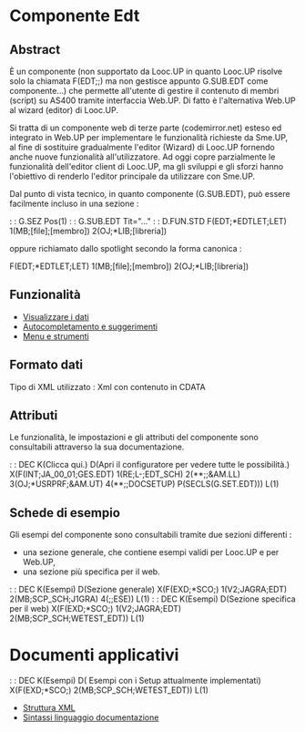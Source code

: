 # Componente Edt

## Abstract

È un componente (non supportato da Looc.UP in quanto Looc.UP risolve solo la chiamata F(EDT;;) ma non gestisce appunto G.SUB.EDT come componente...) che permette all'utente di gestire il contenuto di membri (script) su AS400 tramite interfaccia Web.UP.
Di fatto è l'alternativa Web.UP al wizard (editor) di Looc.UP.

Si tratta di un componente web di terze parte (codemirror.net) esteso ed integrato in Web.UP per implementare le funzionalità richieste da Sme.UP, al fine di sostituire gradualmente l'editor (Wizard) di Looc.UP fornendo anche nuove funzionalità all'utilizzatore.
Ad oggi copre parzialmente le funzionalità dell'editor client di Looc.UP, ma gli sviluppi e gli sforzi hanno l'obiettivo di renderlo l'editor principale da utilizzare con Sme.UP.

Dal punto di vista tecnico, in quanto componente (G.SUB.EDT), può essere facilmente incluso in una sezione : 

  :  : G.SEZ Pos(1)
  :  : G.SUB.EDT Tit="..."
  :  : D.FUN.STD F(EDT;*EDTLET;LET) 1(MB;[file];[membro]) 2(OJ;*LIB;[libreria])

oppure richiamato dallo spotlight secondo la forma canonica : 

 F(EDT;*EDTLET;LET) 1(MB;[file];[membro]) 2(OJ;*LIB;[libreria])


## Funzionalità
- [Visualizzare i dati](Sorgenti/DOC/TA/B£AMO/LOCEDT_F01)
- [Autocompletamento e suggerimenti](Sorgenti/DOC/TA/B£AMO/LOCEDT_F02)
- [Menu e strumenti](Sorgenti/DOC/TA/B£AMO/LOCEDT_F03)

## Formato dati
Tipo di XML utilizzato :  Xml con contenuto in CDATA

## Attributi
Le funzionalità, le impostazioni e gli attributi del componente sono consultabili attraverso la sua documentazione.

 :  : DEC K(Clicca qui.) D(Apri il configuratore per vedere tutte le possibilità.) X(F(INT;JA_00_01;GES.EDT) 1(RE;L-;EDT_SCH) 2(\*\*;;&AM.LL) 3(OJ;\*USRPRF;&AM.UT) 4(\*\*;;DOCSETUP) P(SECLS(G.SET.EDT))) L(1)

## Schede di esempio
Gli esempi del componente sono consultabili tramite due sezioni differenti : 
- una sezione generale, che contiene esempi validi per Looc.UP e per Web.UP,
- una sezione più specifica per il web.

 :  : DEC K(Esempi) D(Sezione generale) X(F(EXD;\*SCO;) 1(V2;JAGRA;EDT) 2(MB;SCP_SCH;J1GRA) 4(;;ESE)) L(1)
 :  : DEC K(Esempi) D(Sezione specifica per il web) X(F(EXD;\*SCO;) 1(V2;JAGRA;EDT) 2(MB;SCP_SCH;WETEST_EDT)) L(1)

# Documenti applicativi
 :  : DEC K(Esempi) D( Esempi con i Setup attualmente implementati) X(F(EXD;\*SCO;) 2(MB;SCP_SCH;WETEST_EDT)) L(1)
- [Struttura XML](Sorgenti/DOC/TA/B£AMO/LOCEDT_XML)
- [Sintassi linguaggio documentazione](Sorgenti/DOC_OPE/TA/B£AMO/LOCEDT_SYX)
